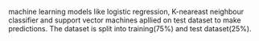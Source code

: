 machine learning models like logistic regression, K-neareast neighbour classifier and support vector machines apllied on test dataset to make predictions.
The dataset is split into training(75%) and test dataset(25%).
